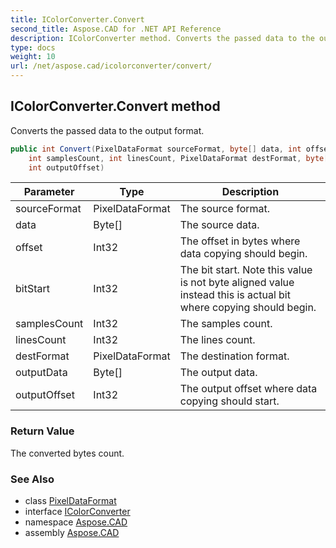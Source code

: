 ```yaml
---
title: IColorConverter.Convert
second_title: Aspose.CAD for .NET API Reference
description: IColorConverter method. Converts the passed data to the output format
type: docs
weight: 10
url: /net/aspose.cad/icolorconverter/convert/
---
```

## IColorConverter.Convert method

Converts the passed data to the output format.

```csharp
public int Convert(PixelDataFormat sourceFormat, byte[] data, int offset, int bitStart, 
    int samplesCount, int linesCount, PixelDataFormat destFormat, byte[] outputData, 
    int outputOffset)
```

| Parameter | Type | Description |
| --- | --- | --- |
| sourceFormat | PixelDataFormat | The source format. |
| data | Byte[] | The source data. |
| offset | Int32 | The offset in bytes where data copying should begin. |
| bitStart | Int32 | The bit start. Note this value is not byte aligned value instead this is actual bit where copying should begin. |
| samplesCount | Int32 | The samples count. |
| linesCount | Int32 | The lines count. |
| destFormat | PixelDataFormat | The destination format. |
| outputData | Byte[] | The output data. |
| outputOffset | Int32 | The output offset where data copying should start. |

### Return Value

The converted bytes count.

### See Also

* class [PixelDataFormat](../../pixeldataformat/)
* interface [IColorConverter](../)
* namespace [Aspose.CAD](../../../aspose.cad/)
* assembly [Aspose.CAD](../../../)


